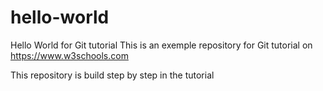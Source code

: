 # hello-world
Hello World for Git tutorial
This is an exemple repository for Git tutorial on https://www.w3schools.com

This repository is build step by step in the tutorial

